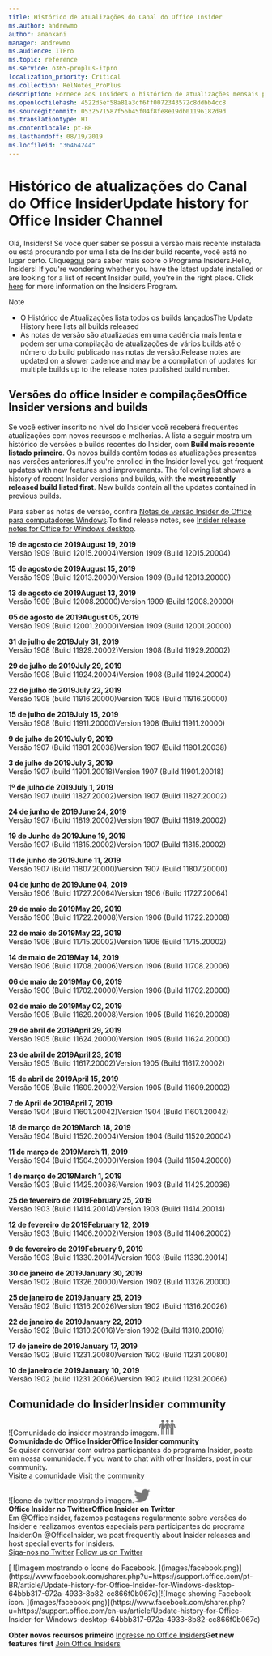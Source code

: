 ```yaml
---
title: Histórico de atualizações do Canal do Office Insider
ms.author: andrewmo
author: anankani
manager: andrewmo
ms.audience: ITPro
ms.topic: reference
ms.service: o365-proplus-itpro
localization_priority: Critical
ms.collection: RelNotes_ProPlus
description: Fornece aos Insiders o histórico de atualizações mensais para os lançamentos do Canal Mensal Insider – Modo Rápido para a área de trabalho do Windows
ms.openlocfilehash: 4522d5ef58a81a3cf6ff0072343572c8ddbb4cc8
ms.sourcegitcommit: 0532571587f56b45f04f8fe8e19db01196182d9d
ms.translationtype: HT
ms.contentlocale: pt-BR
ms.lasthandoff: 08/19/2019
ms.locfileid: "36464244"
---
```

# <a name="update-history-for-office-insider-channel"></a><span data-ttu-id="473d5-103">Histórico de atualizações do Canal do Office Insider</span><span class="sxs-lookup"><span data-stu-id="473d5-103">Update history for Office Insider Channel</span></span>

<span data-ttu-id="473d5-p101">Olá, Insiders! Se você quer saber se possui a versão mais recente instalada ou está procurando por uma lista de Insider build recente, você está no lugar certo. Clique[aqui](https://insider.office.com/) para saber mais sobre o Programa Insiders.</span><span class="sxs-lookup"><span data-stu-id="473d5-p101">Hello, Insiders! If you're wondering whether you have the latest update installed or are looking for a list of recent Insider build, you're in the right place. Click [here](https://insider.office.com/) for more information on the Insiders Program.</span></span>

> [!NOTE]
> - <span data-ttu-id="473d5-107">O Histórico de Atualizações lista todos os builds lançados</span><span class="sxs-lookup"><span data-stu-id="473d5-107">The Update History here lists all builds released</span></span>
> - <span data-ttu-id="473d5-108">As notas de versão são atualizadas em uma cadência mais lenta e podem ser uma compilação de atualizações de vários builds até o número do build publicado nas notas de versão.</span><span class="sxs-lookup"><span data-stu-id="473d5-108">Release notes are updated on a slower cadence and may be a compilation of updates for multiple builds up to the release notes published build number.</span></span>



## <a name="office-insider-versions-and-builds"></a><span data-ttu-id="473d5-109">Versões do office Insider e compilações</span><span class="sxs-lookup"><span data-stu-id="473d5-109">Office Insider versions and builds</span></span>

<span data-ttu-id="473d5-p102">Se você estiver inscrito no nível do Insider você receberá frequentes atualizações com novos recursos e melhorias. A lista a seguir mostra um histórico de versões e builds recentes do Insider, com **Build mais recente listado primeiro**. Os novos builds contêm todas as atualizações presentes nas versões anteriores.</span><span class="sxs-lookup"><span data-stu-id="473d5-p102">If you're enrolled in the Insider level you get frequent updates with new features and improvements. The following list shows a history of recent Insider versions and builds, with **the most recently released build listed first**. New builds contain all the updates contained in previous builds.</span></span> 

<span data-ttu-id="473d5-113">Para saber as notas de versão, confira [Notas de versão Insider do Office para computadores Windows](https://docs.microsoft.com/pt-BR/OfficeUpdates/release-notes-office-insider).</span><span class="sxs-lookup"><span data-stu-id="473d5-113">To find release notes, see [Insider release notes for Office for Windows desktop](https://docs.microsoft.com/en-us/OfficeUpdates/release-notes-office-insider).</span></span>

[//]: # (NÃO REMOVA)

<span data-ttu-id="473d5-115">**19 de agosto de 2019**</span><span class="sxs-lookup"><span data-stu-id="473d5-115">**August 19, 2019**</span></span><br/>
<span data-ttu-id="473d5-116">Versão 1909 (Build 12015.20004)</span><span class="sxs-lookup"><span data-stu-id="473d5-116">Version 1909 (Build 12015.20004)</span></span><br/>

<span data-ttu-id="473d5-117">**15 de agosto de 2019**</span><span class="sxs-lookup"><span data-stu-id="473d5-117">**August 15, 2019**</span></span><br/>
<span data-ttu-id="473d5-118">Versão 1909 (Build 12013.20000)</span><span class="sxs-lookup"><span data-stu-id="473d5-118">Version 1909 (Build 12013.20000)</span></span><br/>

<span data-ttu-id="473d5-119">**13 de agosto de 2019**</span><span class="sxs-lookup"><span data-stu-id="473d5-119">**August 13, 2019**</span></span><br/>
<span data-ttu-id="473d5-120">Versão 1909 (Build 12008.20000)</span><span class="sxs-lookup"><span data-stu-id="473d5-120">Version 1909 (Build 12008.20000)</span></span><br/>

<span data-ttu-id="473d5-121">**05 de agosto de 2019**</span><span class="sxs-lookup"><span data-stu-id="473d5-121">**August 05, 2019**</span></span><br/>
<span data-ttu-id="473d5-122">Versão 1909 (Build 12001.20000)</span><span class="sxs-lookup"><span data-stu-id="473d5-122">Version 1909 (Build 12001.20000)</span></span><br/>

<span data-ttu-id="473d5-123">**31 de julho de 2019**</span><span class="sxs-lookup"><span data-stu-id="473d5-123">**July 31, 2019**</span></span><br/>
<span data-ttu-id="473d5-124">Versão 1908 (Build 11929.20002)</span><span class="sxs-lookup"><span data-stu-id="473d5-124">Version 1908 (Build 11929.20002)</span></span><br/>

<span data-ttu-id="473d5-125">**29 de julho de 2019**</span><span class="sxs-lookup"><span data-stu-id="473d5-125">**July 29, 2019**</span></span><br/>
<span data-ttu-id="473d5-126">Versão 1908 (Build 11924.20004)</span><span class="sxs-lookup"><span data-stu-id="473d5-126">Version 1908 (Build 11924.20004)</span></span><br/>

<span data-ttu-id="473d5-127">**22 de julho de 2019**</span><span class="sxs-lookup"><span data-stu-id="473d5-127">**July 22, 2019**</span></span><br/>
<span data-ttu-id="473d5-128">Versão 1908 (build 11916.20000)</span><span class="sxs-lookup"><span data-stu-id="473d5-128">Version 1908 (Build 11916.20000)</span></span><br/>

<span data-ttu-id="473d5-129">**15 de julho de 2019**</span><span class="sxs-lookup"><span data-stu-id="473d5-129">**July 15, 2019**</span></span><br/>
<span data-ttu-id="473d5-130">Versão 1908 (Build 11911.20000)</span><span class="sxs-lookup"><span data-stu-id="473d5-130">Version 1908 (Build 11911.20000)</span></span><br/>

<span data-ttu-id="473d5-131">**9 de julho de 2019**</span><span class="sxs-lookup"><span data-stu-id="473d5-131">**July 9, 2019**</span></span><br/>
<span data-ttu-id="473d5-132">Versão 1907 (Build 11901.20038)</span><span class="sxs-lookup"><span data-stu-id="473d5-132">Version 1907 (Build 11901.20038)</span></span><br/>

<span data-ttu-id="473d5-133">**3 de julho de 2019**</span><span class="sxs-lookup"><span data-stu-id="473d5-133">**July 3, 2019**</span></span><br/>
<span data-ttu-id="473d5-134">Versão 1907 (build 11901.20018)</span><span class="sxs-lookup"><span data-stu-id="473d5-134">Version 1907 (Build 11901.20018)</span></span><br/>

<span data-ttu-id="473d5-135">**1º de julho de 2019**</span><span class="sxs-lookup"><span data-stu-id="473d5-135">**July 1, 2019**</span></span><br/>
<span data-ttu-id="473d5-136">Versão 1907 (build 11827.20002)</span><span class="sxs-lookup"><span data-stu-id="473d5-136">Version 1907 (Build 11827.20002)</span></span><br/>

<span data-ttu-id="473d5-137">**24 de junho de 2019**</span><span class="sxs-lookup"><span data-stu-id="473d5-137">**June 24, 2019**</span></span><br/>
<span data-ttu-id="473d5-138">Versão 1907 (Build 11819.20002)</span><span class="sxs-lookup"><span data-stu-id="473d5-138">Version 1907 (Build 11819.20002)</span></span><br/>

<span data-ttu-id="473d5-139">**19 de Junho de 2019**</span><span class="sxs-lookup"><span data-stu-id="473d5-139">**June 19, 2019**</span></span><br/>
<span data-ttu-id="473d5-140">Versão 1907 (Build 11815.20002)</span><span class="sxs-lookup"><span data-stu-id="473d5-140">Version 1907 (Build 11815.20002)</span></span><br/>

<span data-ttu-id="473d5-141">**11 de junho de 2019**</span><span class="sxs-lookup"><span data-stu-id="473d5-141">**June 11, 2019**</span></span><br/>
<span data-ttu-id="473d5-142">Versão 1907 (Build 11807.20000)</span><span class="sxs-lookup"><span data-stu-id="473d5-142">Version 1907 (Build 11807.20000)</span></span><br/>

<span data-ttu-id="473d5-143">**04 de junho de 2019**</span><span class="sxs-lookup"><span data-stu-id="473d5-143">**June 04, 2019**</span></span><br/>
<span data-ttu-id="473d5-144">Versão 1906 (Build 11727.20064)</span><span class="sxs-lookup"><span data-stu-id="473d5-144">Version 1906 (Build 11727.20064)</span></span><br/>


<span data-ttu-id="473d5-145">**29 de maio de 2019**</span><span class="sxs-lookup"><span data-stu-id="473d5-145">**May 29, 2019**</span></span><br/>
<span data-ttu-id="473d5-146">Versão 1906 (Build 11722.20008)</span><span class="sxs-lookup"><span data-stu-id="473d5-146">Version 1906 (Build 11722.20008)</span></span><br/>

<span data-ttu-id="473d5-147">**22 de maio de 2019**</span><span class="sxs-lookup"><span data-stu-id="473d5-147">**May 22, 2019**</span></span><br/> <span data-ttu-id="473d5-148">Versão 1906 (Build 11715.20002)</span><span class="sxs-lookup"><span data-stu-id="473d5-148">Version 1906 (Build 11715.20002)</span></span><br/> 

<span data-ttu-id="473d5-149">**14 de maio de 2019**</span><span class="sxs-lookup"><span data-stu-id="473d5-149">**May 14, 2019**</span></span><br/> <span data-ttu-id="473d5-150">Versão 1906 (Build 11708.20006)</span><span class="sxs-lookup"><span data-stu-id="473d5-150">Version 1906 (Build 11708.20006)</span></span><br/>

<span data-ttu-id="473d5-151">**06 de maio de 2019**</span><span class="sxs-lookup"><span data-stu-id="473d5-151">**May 06, 2019**</span></span><br/>
<span data-ttu-id="473d5-152">Versão 1906 (Build 11702.20000)</span><span class="sxs-lookup"><span data-stu-id="473d5-152">Version 1906 (Build 11702.20000)</span></span><br/>

<span data-ttu-id="473d5-153">**02 de maio de 2019**</span><span class="sxs-lookup"><span data-stu-id="473d5-153">**May 02, 2019**</span></span><br/>
<span data-ttu-id="473d5-154">Versão 1905 (Build 11629.20008)</span><span class="sxs-lookup"><span data-stu-id="473d5-154">Version 1905 (Build 11629.20008)</span></span><br/>

<span data-ttu-id="473d5-155">**29 de abril de 2019**</span><span class="sxs-lookup"><span data-stu-id="473d5-155">**April 29, 2019**</span></span><br/>
<span data-ttu-id="473d5-156">Versão 1905 (Build 11624.20000)</span><span class="sxs-lookup"><span data-stu-id="473d5-156">Version 1905 (Build 11624.20000)</span></span><br/>

<span data-ttu-id="473d5-157">**23 de abril de 2019**</span><span class="sxs-lookup"><span data-stu-id="473d5-157">**April 23, 2019**</span></span><br/> <span data-ttu-id="473d5-158">Versão 1905 (Build 11617.20002)</span><span class="sxs-lookup"><span data-stu-id="473d5-158">Version 1905 (Build 11617.20002)</span></span><br/>

<span data-ttu-id="473d5-159">**15 de abril de 2019**</span><span class="sxs-lookup"><span data-stu-id="473d5-159">**April 15, 2019**</span></span><br/> <span data-ttu-id="473d5-160">Versão 1905 (Build 11609.20002)</span><span class="sxs-lookup"><span data-stu-id="473d5-160">Version 1905 (Build 11609.20002)</span></span><br/>

<span data-ttu-id="473d5-161">**7 de April de 2019**</span><span class="sxs-lookup"><span data-stu-id="473d5-161">**April 7, 2019**</span></span><br/> <span data-ttu-id="473d5-162">Versão 1904 (Build 11601.20042)</span><span class="sxs-lookup"><span data-stu-id="473d5-162">Version 1904 (Build 11601.20042)</span></span><br/>

<span data-ttu-id="473d5-163">**18 de março de 2019**</span><span class="sxs-lookup"><span data-stu-id="473d5-163">**March 18, 2019**</span></span><br/> <span data-ttu-id="473d5-164">Versão 1904 (Build 11520.20004)</span><span class="sxs-lookup"><span data-stu-id="473d5-164">Version 1904 (Build 11520.20004)</span></span><br/>

<span data-ttu-id="473d5-165">**11 de março de 2019**</span><span class="sxs-lookup"><span data-stu-id="473d5-165">**March 11, 2019**</span></span><br/> <span data-ttu-id="473d5-166">Versão 1904 (Build 11504.20000)</span><span class="sxs-lookup"><span data-stu-id="473d5-166">Version 1904 (Build 11504.20000)</span></span><br/>

<span data-ttu-id="473d5-167">**1 de março de 2019**</span><span class="sxs-lookup"><span data-stu-id="473d5-167">**March 1, 2019**</span></span><br/> <span data-ttu-id="473d5-168">Versão 1903 (Build 11425.20036)</span><span class="sxs-lookup"><span data-stu-id="473d5-168">Version 1903 (Build 11425.20036)</span></span><br/> 

<span data-ttu-id="473d5-169">**25 de fevereiro de 2019**</span><span class="sxs-lookup"><span data-stu-id="473d5-169">**February 25, 2019**</span></span><br/> <span data-ttu-id="473d5-170">Versão 1903 (Build 11414.20014)</span><span class="sxs-lookup"><span data-stu-id="473d5-170">Version 1903 (Build 11414.20014)</span></span><br/> 

<span data-ttu-id="473d5-171">**12 de fevereiro de 2019**</span><span class="sxs-lookup"><span data-stu-id="473d5-171">**February 12, 2019**</span></span><br/> <span data-ttu-id="473d5-172">Versão 1903 (Build 11406.20002)</span><span class="sxs-lookup"><span data-stu-id="473d5-172">Version 1903 (Build 11406.20002)</span></span><br/> 

<span data-ttu-id="473d5-173">**9 de fevereiro de 2019**</span><span class="sxs-lookup"><span data-stu-id="473d5-173">**February 9, 2019**</span></span><br/> <span data-ttu-id="473d5-174">Versão 1903 (Build 11330.20014)</span><span class="sxs-lookup"><span data-stu-id="473d5-174">Version 1903 (Build 11330.20014)</span></span><br/> 

<span data-ttu-id="473d5-175">**30 de janeiro de 2019**</span><span class="sxs-lookup"><span data-stu-id="473d5-175">**January 30, 2019**</span></span><br/> <span data-ttu-id="473d5-176">Versão 1902 (Build 11326.20000)</span><span class="sxs-lookup"><span data-stu-id="473d5-176">Version 1902 (Build 11326.20000)</span></span><br/> 

<span data-ttu-id="473d5-177">**25 de janeiro de 2019**</span><span class="sxs-lookup"><span data-stu-id="473d5-177">**January 25, 2019**</span></span><br/> <span data-ttu-id="473d5-178">Versão 1902 (Build 11316.20026)</span><span class="sxs-lookup"><span data-stu-id="473d5-178">Version 1902 (Build 11316.20026)</span></span><br/> 

<span data-ttu-id="473d5-179">**22 de janeiro de 2019**</span><span class="sxs-lookup"><span data-stu-id="473d5-179">**January 22, 2019**</span></span><br/> <span data-ttu-id="473d5-180">Versão 1902 (Build 11310.20016)</span><span class="sxs-lookup"><span data-stu-id="473d5-180">Version 1902 (Build 11310.20016)</span></span><br/> 

<span data-ttu-id="473d5-181">**17 de janeiro de 2019**</span><span class="sxs-lookup"><span data-stu-id="473d5-181">**January 17, 2019**</span></span><br/> <span data-ttu-id="473d5-182">Versão 1902 (Build 11231.20080)</span><span class="sxs-lookup"><span data-stu-id="473d5-182">Version 1902 (Build 11231.20080)</span></span><br/>

<span data-ttu-id="473d5-183">**10 de janeiro de 2019**</span><span class="sxs-lookup"><span data-stu-id="473d5-183">**January 10, 2019**</span></span><br/> <span data-ttu-id="473d5-184">Versão 1902 (build 11231.20066)</span><span class="sxs-lookup"><span data-stu-id="473d5-184">Version 1902 (build 11231.20066)</span></span><br/> 


## <a name="insider-community"></a><span data-ttu-id="473d5-185">Comunidade do Insider</span><span class="sxs-lookup"><span data-stu-id="473d5-185">Insider community</span></span>

<span data-ttu-id="473d5-186">![Comunidade do insider mostrando imagem.</span><span class="sxs-lookup"><span data-stu-id="473d5-186">![Image showing insider community.</span></span> ](images/insidercommunity.png) <br/>
<span data-ttu-id="473d5-187">**Comunidade do Office Insider**</span><span class="sxs-lookup"><span data-stu-id="473d5-187">**Office Insider community**</span></span><br/> <span data-ttu-id="473d5-188">Se quiser conversar com outros participantes do programa Insider, poste em nossa comunidade.</span><span class="sxs-lookup"><span data-stu-id="473d5-188">If you want to chat with other Insiders, post in our community.</span></span><br/><span data-ttu-id="473d5-189"> 
[Visite a comunidade](https://go.microsoft.com/fwlink/?linkid=843493)</span><span class="sxs-lookup"><span data-stu-id="473d5-189"> 
[Visit the community](https://go.microsoft.com/fwlink/?linkid=843493)</span></span><br/> 

<span data-ttu-id="473d5-190">![Ícone do twitter mostrando imagem.</span><span class="sxs-lookup"><span data-stu-id="473d5-190">![Image showing twitter icon.</span></span> ](images/twitter.png)<br/>
<span data-ttu-id="473d5-191">**Office Insider no Twitter**</span><span class="sxs-lookup"><span data-stu-id="473d5-191">**Office Insider on Twitter**</span></span><br/> <span data-ttu-id="473d5-192">Em @OfficeInsider, fazemos postagens regularmente sobre versões do Insider e realizamos eventos especiais para participantes do programa Insider.</span><span class="sxs-lookup"><span data-stu-id="473d5-192">On @OfficeInsider, we post frequently about Insider releases and host special events for Insiders.</span></span><br/><span data-ttu-id="473d5-193"> 
[Siga-nos no Twitter](https://go.microsoft.com/fwlink/?linkid=717717)</span><span class="sxs-lookup"><span data-stu-id="473d5-193"> 
[Follow us on Twitter](https://go.microsoft.com/fwlink/?linkid=717717)</span></span><br/> 

<span data-ttu-id="473d5-194">
  [
  ![Imagem mostrando o ícone do Facebook. ](images/facebook.png)](https://www.facebook.com/sharer.php?u=https://support.office.com/pt-BR/article/Update-history-for-Office-Insider-for-Windows-desktop-64bbb317-972a-4933-8b82-cc866f0b067c)</span><span class="sxs-lookup"><span data-stu-id="473d5-194">[![Image showing Facebook icon. ](images/facebook.png)](https://www.facebook.com/sharer.php?u=https://support.office.com/en-us/article/Update-history-for-Office-Insider-for-Windows-desktop-64bbb317-972a-4933-8b82-cc866f0b067c)</span></span>


<span data-ttu-id="473d5-195">**Obter novos recursos primeiro**
[Ingresse no Office Insiders](https://insider.office.com/)</span><span class="sxs-lookup"><span data-stu-id="473d5-195">**Get new features first**
[Join Office Insiders](https://insider.office.com/)</span></span>